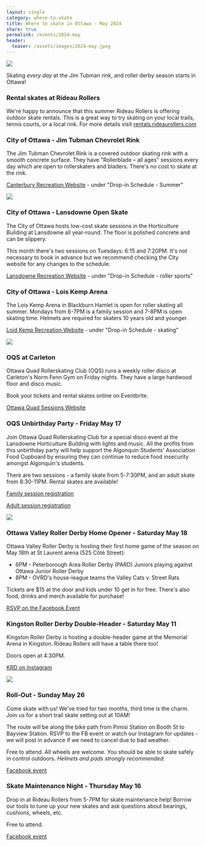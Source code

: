 ```yaml
---
layout: single
category: where-to-skate
title: Where to skate in Ottawa - May 2024 
share: true
permalink: /events/2024-may
header:
  teaser: /assets/images/2024-may.jpeg
---
```


[![](/assets/images/may-2024/1.png)](/assets/images/may-2024/1.png)

Skating _every day_ at the Jim Tubman rink, and roller derby season starts in Ottawa!

### Rental skates at Rideau Rollers

We're happy to announce that this summer Rideau Rollers is offering outdoor skate rentals. This is a great way to try skating on your local trails, tennis courts, or a local rink. For more details visit [rentals.rideaurollers.com](https://rentals.rideaurollers.com) 

### City of Ottawa - Jim Tubman Chevrolet Rink 

The Jim Tubman Chevrolet Rink is a covered outdoor skating rink with a smooth concrete surface. They have "Rollerblade – all ages" sessions every day which are open to rollerskaters and bladers. There's no cost to skate at the rink.

[Canterbury Recreation Website](https://ottawa.ca/en/recreation-and-parks/facilities/place-listing/jim-tubman-chevrolet-rink#section-5b04b910-8fa0-4eee-addb-9b842ca1b507) - under "Drop-in Schedule - Summer"

[![](/assets/images/may-2024/2.png)](/assets/images/may-2024/2.png)

### City of Ottawa - Lansdowne Open Skate

The City of Ottawa hosts low-cost skate sessions in the Horticulture Building at Lansdowne all year-round. The floor is polished concrete and can be slippery.

This month there's two sessions on Tuesdays: 6:15 and 7:20PM. It's not necessary to book in advance but we recommend checking the City website for any changes to the schedule.

[Lansdowne Recreation Website](https://ottawa.ca/en/recreation-and-parks/recreation-facilities/facility-listing/lansdowne-park#section-02912a99-d98a-4837-9916-79bb10930795) - under "Drop-in Schedule - roller sports"

### City of Ottawa - Lois Kemp Arena

The Lois Kemp Arena in Blackburn Hamlet is open for roller skating all summer. Mondays from 6-7PM is a family session and 7-8PM is open skating time. Helmets are required for skaters 10 years old and younger.

[Loid Kemp Recreation Website](https://ottawa.ca/en/recreation-and-parks/facilities/place-listing/lois-kemp-arena-blackburn#section-a48d40a8-f94f-4fb5-b339-1e37ce3d1d00) - under "Drop-in Schedule - skating"

[![](/assets/images/may-2024/3.png)](/assets/images/may-2024/3.png)

### OQS at Carleton

Ottawa Quad Rollerskating Club (OQS) runs a weekly roller disco at Carleton's Norm Fenn Gym on Friday nights. They have a large hardwood floor and disco music.

Book your tickets and rental skates online on Eventbrite.

[Ottawa Quad Sessions Website](https://ottawaquadsession.com/)

### OQS Unbirthday Party - Friday May 17

Join Ottawa Quad Rollerskating Club for a special disco event at the Lansdowne Horticulture Building with lights and music. All the profits from this unbirthday party will help support the Algonquin Students' Association Food Cupboard by ensuring they can continue to reduce food insecurity amongst Algonquin's students.

There are two sessions - a family skate from 5-7:30PM, and an adult skate from 8:30-11PM. Rental skates are available!

[Family session registration](https://www.eventbrite.ca/e/an-unbirthday-roller-party-2024-all-ages-session-tickets-854903117237)

[Adult session registration](https://www.eventbrite.ca/e/an-unbirthday-roller-party-2024-adult-session-tickets-854907169357)

[![](/assets/images/may-2024/4.png)](/assets/images/may-2024/4.png)

### Ottawa Valley Roller Derby Home Opener - Saturday May 18 

Ottawa Valley Roller Derby is hosting their first home game of the season on May 18th at St Laurent arena (525 Côté Street):

- 6PM - Peterborough Area Roller Derby (PARD) Juniors playing against Ottawa Junior Roller Derby
- 8PM - OVRD's house-league teams the Valley Cats v. Street Rats 

Tickets are $15 at the door and kids under 10 get in for free. There's also food, drinks and merch available for purchase!

[RSVP on the Facebook Event](https://www.facebook.com/events/1149379789394444)

### Kingston Roller Derby Double-Header - Saturday May 11

Kingston Roller Derby is hosting a double-header game at the Memorial Arena in Kingston. Rideau Rollers will have a table there too! 

Doors open at 4:30PM. 

[KRD on Instagram](https://www.instagram.com/kingstonrollerderby)

[![](/assets/images/may-2024/5.png)](/assets/images/may-2024/5.png)

### Roll-Out - Sunday May 26

Come skate with us! We've tried for two months, third time is the charm. Join us for a short trail skate setting out at 10AM! 

The route will be along the bike path from Pimisi Station on Booth St to Bayview Station. RSVP to the FB event or watch our Instagram for updates - we will post in advance if we need to cancel due to bad weather.

Free to attend. All wheels are welcome. You should be able to skate safely in control outdoors. *Helmets and pads strongly recommended.*

[Facebook event](https://fb.me/e/ajLtxlzDw)


### Skate Maintenance Night - Thursday May 16

Drop in at Rideau Rollers from 5-7PM for skate maintenance help! Borrow our tools to tune up your new skates and ask questions about bearings, cushions, wheels, etc. 

Free to attend.

[Facebook event](https://fb.me/e/4n0oScx1p)
